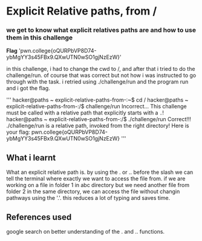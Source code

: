 # Explicit Relative paths, from /
### we get to know what explicit relatives paths are and how to use them in this challenge

**Flag** 'pwn.college{oQURPbVP8D74-ybMgYY3s45FBx9.QXwUTN0wSO1gjNzEzW}'

in this challenge, i had to change the cwd to /, and after that i tried to do the challenge/run. of course that was correct but not how i was instructed to go through with the task.
i retried using ./challenge/run and the program run and i got the flag.

'''
hacker@paths ~ explicit-relative-paths-from-:~$ cd /
hacker@paths ~ explicit-relative-paths-from-:/$ challenge/run
Incorrect...
This challenge must be called with a relative path that explicitly starts with a `.`!
hacker@paths ~ explicit-relative-paths-from-:/$ ./challenge/run
Correct!!!
./challenge/run is a relative path, invoked from the right directory!
Here is your flag:
pwn.college{oQURPbVP8D74-ybMgYY3s45FBx9.QXwUTN0wSO1gjNzEzW}
'''

## What i learnt
What an explicit relative path is. by using the . or .. before the slash we can tell the terminal where exactly we want to access the file from.
if we are working on a file in folder 1 in abc directory but we need another file from folder 2 in the same directory, we can access the file without changin pathways using the '.'.
this reduces a lot of typing and saves time.

## References used
google search on better understanding of the . and .. functions.
